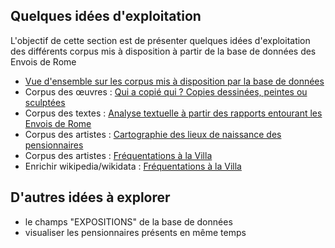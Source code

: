 ## Quelques idées d'exploitation

L'objectif de cette section est de présenter quelques idées d'exploitation des différents corpus mis à disposition à partir de la base de données des Envois de Rome

* [Vue d'ensemble sur les corpus mis à disposition par la base de données](./visualisation_0.md)
* Corpus des œuvres : [Qui a copié qui ? Copies dessinées, peintes ou sculptées](./visualisation_1.md)
* Corpus des textes : [Analyse textuelle à partir des rapports entourant les Envois de Rome](./visualisation_2.md)
* Corpus des artistes : [Cartographie des lieux de naissance des pensionnaires](./visualisation_3.md)
* Corpus des artistes : [Fréquentations à la Villa](./visualisation_4.md)
* Enrichir wikipedia/wikidata : [Fréquentations à la Villa](./visualisation_4.md)

## D'autres idées à explorer 

* le champs "EXPOSITIONS" de la base de données
* visualiser les pensionnaires présents en même temps

